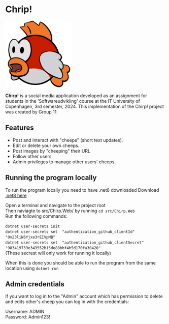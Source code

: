 # Chrip!
![Alt text](src/Chirp.Web/wwwroot/images/icon1.png)

**Chirp!** is a social media application developed as an assignment for students in the 'Softwareudvikling' course at the IT University of Copenhagen, 3rd semester, 2024.
This implementation of the Chirp! project was created by Group 11.

## Features
* Post and interact with "cheeps" (short text updates).
* Edit or delete your own cheeps.
* Post images by "cheeping" their URL
* Follow other users
* Admin privileges to manage other users' cheeps.

## Running the program locally
To run the program locally you need to have .net8 downloaded
Download [.net8 here](https://dotnet.microsoft.com/en-us/download/dotnet/8.0)

Open a terminal and navigate to the project root <br />
Then naviagte to src/Chirp.Web/ by running `cd src/Chirp.Web`<br />
Run the following commands:

`dotnet user-secrets init`<br />
`dotnet user-secrets set  "authentication_github_clientId" "Ov23liN6Yjxe3rEIVpMB"`<br />
`dotnet user-secrets set  "authentication_github_clientSecret" "983419733e343552b15de88bbf4b5d170fa30420"`<br />
(These secrest will only work for running it locally)

When this is done you should be able to run the program from the same location using `dotnet run`

## Admin credentials

If you want to log in to the "Admin" account which has permission to delete and edits other's cheep you can log in with the credentials:

Username: ADMIN <br />
Password: Admin123!
